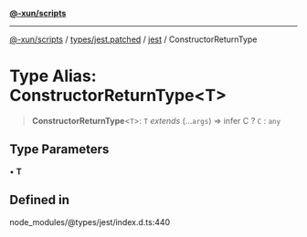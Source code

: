 [**@-xun/scripts**](../../../../../README.md)

***

[@-xun/scripts](../../../../../README.md) / [types/jest.patched](../../../README.md) / [jest](../README.md) / ConstructorReturnType

# Type Alias: ConstructorReturnType\<T\>

> **ConstructorReturnType**\<`T`\>: `T` *extends* (...`args`) => infer C ? `C` : `any`

## Type Parameters

• **T**

## Defined in

node\_modules/@types/jest/index.d.ts:440
